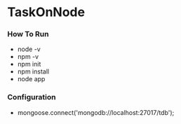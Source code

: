 # TaskOnNode

### How To Run
- node -v 
- npm  -v
- npm init 
- npm install 
- node app 

### Configuration
- mongoose.connect('mongodb://localhost:27017/tdb');



